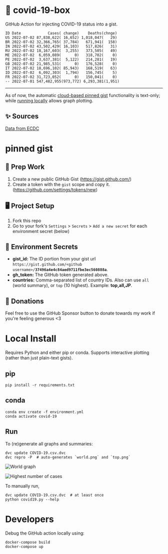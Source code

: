 # 🏥 covid-19-box

GitHub Action for injecting COVID-19 status into a gist.

```
ID Date            Cases( change)    Deaths(chnge)
US 2022-07-02 87,838,622( 16,652) 1,018,047(   29)
BR 2022-07-02 32,366,765( 37,784)   671,941(  158)
IN 2022-07-02 43,502,429( 16,103)   517,826(   31)
RU 2022-07-02 18,167,603(  3,255)   373,505(   49)
ME 2022-07-02  6,059,089(      0)   318,702(    0)
PE 2022-07-02  3,637,381(  5,122)   214,281(   19)
GB 2022-07-02 21,985,531(      0)   176,528(    0)
IT 2022-07-02 18,696,102( 85,943)   168,519(   63)
ID 2022-07-02  6,092,303(  1,794)   156,745(    5)
FR 2022-07-02 31,723,052(      0)   150,041(    0)
-- 2022-07-01 547,482,955(973,772) 6,293,381(1,951)
```

---

As of now, the automatic [cloud-based pinned gist](#pinned-gist) functionality is text-only;
while [running locally](#local-install) allows graph plotting.

## ✨ Sources

[Data from ECDC](https://www.ecdc.europa.eu/en/publications-data/download-todays-data-geographic-distribution-covid-19-cases-worldwide)

# pinned gist

## 🎒 Prep Work
1. Create a new public GitHub Gist (https://gist.github.com/)
1. Create a token with the `gist` scope and copy it. (https://github.com/settings/tokens/new)

## 🖥 Project Setup
1. Fork this repo
1. Go to your fork's `Settings` > `Secrets` > `Add a new secret` for each environment secret (below)

## 🤫 Environment Secrets
- **gist_id:** The ID portion from your gist url `https://gist.github.com/<github username>/`**`37496a4e4c84aed9711fbe3ec560888a`**.
- **gh_token:** The GitHub token generated above.
- **countries:** Comma-separated list of country IDs. Also can use `all` (world summary), or `top` (10 highest). Example: **top,all,JP**.

## 💸 Donations

Feel free to use the GitHub Sponsor button to donate towards my work if you're feeling generous <3

# Local Install

Requires Python and either pip or conda. Supports interactive plotting (rather than just plain-text gists).

## pip

```
pip install -r requirements.txt
```

## conda

```
conda env create -f environment.yml
conda activate covid-19
```

## Run

To (re)generate all graphs and summaries:

```
dvc update COVID-19.csv.dvc
dvc repro -P  # auto-generates `world.png` and `top.png`
```

![World graph](world.png)

![Highest number of cases](top.png)

To manually run,

```
dvc update COVID-19.csv.dvc  # at least once
python covid19.py --help
```

# Developers

Debug the GitHub action locally using:

```
docker-compose build
docker-compose up
```
